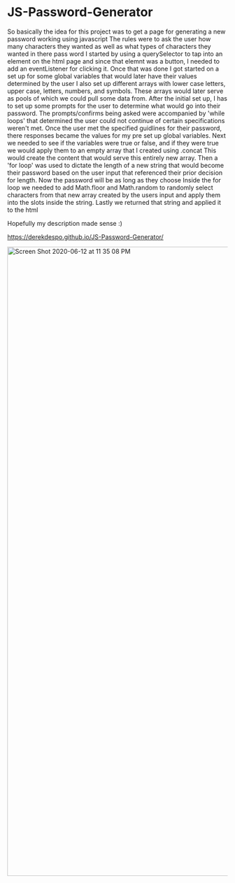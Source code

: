 # JS-Password-Generator
So basically the idea for this project was to get a page for generating a new password working using javascript
The rules were to ask the user how many characters they wanted as well as what types of characters they wanted in there pass word
I started by using a querySelector to tap into an element on the html page and since that elemnt was a button, I needed to add an eventListener for clicking it.
Once that was done I got started on a set up for some global variables that would later have their values determined by the user
I also set up different arrays with lower case letters, upper case, letters, numbers, and symbols. 
These arrays would later serve as pools of which we could pull some data from.
After the initial set up, I has to set up some prompts for the user to determine what would go into their password.
The prompts/confirms being asked were accompanied by 'while loops' that determined the user could not continue of certain specifications weren't met. 
Once the user met the specified guidlines for their password, there responses became the values for my pre set up global variables.
Next we needed to see if the variables were true or false, and if they were true we would apply them to an empty array that I created using .concat 
This would create the content that would serve this entirely new array. 
Then a 'for loop' was used to dictate the length of a new string that would become their password based on the user input that referenced their prior decision for length. 
Now the password will be as long as they choose
Inside the for loop we needed to add Math.floor and Math.random to randomly select characters from that new array created by the users input and apply them into the slots inside the string.
Lastly we returned that string and applied it to the html 

Hopefully my description made sense :) 

 https://derekdespo.github.io/JS-Password-Generator/

<img width="1440" alt="Screen Shot 2020-06-12 at 11 35 08 PM" src="https://user-images.githubusercontent.com/65831812/84559772-a43e1900-ad0b-11ea-8447-a06ce4bcdf2b.png">
